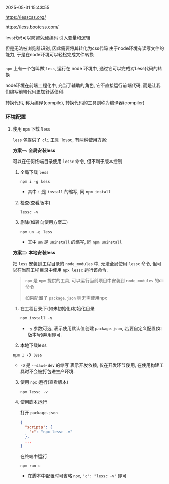 2025-05-31 15:43:55

https://lesscss.org/

https://less.bootcss.com/

less代码可以防避免硬编码 引入变量和逻辑

但是无法被浏览器识别, 因此需要将其转化为css代码 由于node环境有读写文件的能力, 于是在node环境可以轻松完成文件转换



### 

`npm` 上有一个包叫做 `less`, 运行在 node 环境中, 通过它可以完成对Less代码的转换

node环境在前端工程化中, 充当了辅助的角色, 它不直接运行前端代码, 而是让我们编写前端代码更加舒适便利.

转换代码, 称为编译(compile), 转换代码的工具则称为编译器(compiler)

### 环境配置

1. 使用 `npm` 下载 `less`

   `less` 包提供了 `cli` 工具 `lessc, 有两种使用方案:

   **方案一: 全局安装less**

   可以在任何终端目录使用 `lessc` 命令, 但不利于版本控制

   1. 全局下载 `less`

       ```shell
       npm i -g less
       ```
       
       - 其中 `i` 是 `install` 的缩写, 同 `npm install`

   2. 检查(查看版本)

      ```shell
      lessc -v
      ```

   3. 删除(如转向使用方案二)
   
      ```shell
      npm un -g less
      ```
   
      - 其中 `un` 是 `uninstall` 的缩写, 同 `npm uninstall` 
   
   **方案二: 本地安装less**
   
   把 `less` 安装到工程目录的 `node_modules` 中, 无法全局使用 `lessc` 命令, 但可以在当前工程目录中使用 `npx lessc` 运行该命令.
   
   > `npx` 是 `npm` 提供的工具, 可以运行当前项目中安装到 `node_modules` 的cli命令
   >
   > 如果配置了 `package.json` 则无需使用npx

   1. 在工程目录下(如未初始化)初始化目录

      ```shell
      npm install -y
      ```
      
      - `-y` 参数可选, 表示使用默认值创建 `package.json`, 若要自定义配置(如版本号)弃用即可.
   
   2.  本地下载less
   
      ```shell
      npm i -D less
      ```
   
      - `-D` 是 `--save-dev` 的缩写 表示开发依赖, 仅在开发环节使用, 在使用构建工具时不会被打包进生产环境.
   
   3. 使用 `npx` 运行(查看版本)
   
      ```shell
      npx lessc -v
      ```
   
   4. 使用脚本运行
   
      打开 `package.json`

      ```json
      {
        "scripts": {
          "c": "npx lessc -v"
        },
        ...
      }
      ```
   
      在终端中运行
      
      ```shell
      npm run c
      ```
      
      - 在脚本中配置时可省略 `npx`, `"c": "lessc -v"` 即可
   
   